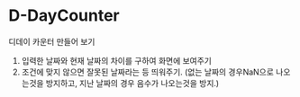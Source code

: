 # D-DayCounter

디데이 카운터 만들어 보기

1. 입력한 날짜와 현재 날짜의 차이를 구하여 화면에 보여주기
2. 조건에 맞지 않으면 잘못된 날짜라는 등 띄워주기.
   (없는 날짜의 경우NaN으로 나오는것을 방지하고, 지난 날짜의 경우 음수가 나오는것을 방지.)
